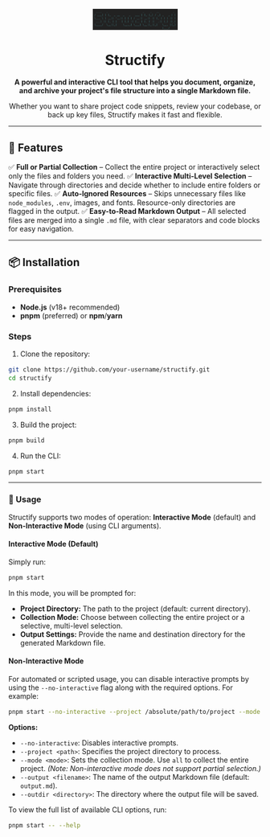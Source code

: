 <p align="center">
  <img src="assets/logo.png" alt="Structify Logo" width="169">
</p>

<h1 align="center">Structify</h1>

<p align="center">
  <strong>A powerful and interactive CLI tool that helps you document, organize, and archive your project's file structure into a single Markdown file.</strong>
</p>

<p align="center">
  Whether you want to share project code snippets, review your codebase, or back up key files, Structify makes it fast and flexible.
</p>

---

## 🚀 Features

✅ **Full or Partial Collection** – Collect the entire project or interactively select only the files and folders you need.
✅ **Interactive Multi-Level Selection** – Navigate through directories and decide whether to include entire folders or specific files.
✅ **Auto-Ignored Resources** – Skips unnecessary files like `node_modules`, `.env`, images, and fonts. Resource-only directories are flagged in the output.
✅ **Easy-to-Read Markdown Output** – All selected files are merged into a single `.md` file, with clear separators and code blocks for easy navigation.

---

## 📦 Installation

### Prerequisites

- **Node.js** (v18+ recommended)
- **pnpm** (preferred) or **npm**/**yarn**

### Steps

1. Clone the repository:

```bash
git clone https://github.com/your-username/structify.git
cd structify
```

2. Install dependencies:

```bash
pnpm install
```

3. Build the project:

```bash
pnpm build
```

4. Run the CLI:

```bash
pnpm start
```

---

### 🏃 Usage

Structify supports two modes of operation: **Interactive Mode** (default) and **Non-Interactive Mode** (using CLI arguments).

#### Interactive Mode (Default)

Simply run:

```bash
pnpm start
```

In this mode, you will be prompted for:

- **Project Directory:** The path to the project (default: current directory).
- **Collection Mode:** Choose between collecting the entire project or a selective, multi-level selection.
- **Output Settings:** Provide the name and destination directory for the generated Markdown file.

#### Non-Interactive Mode

For automated or scripted usage, you can disable interactive prompts by using the `--no-interactive` flag along with the required options. For example:

```bash
pnpm start --no-interactive --project /absolute/path/to/project --mode all --output structure.md --outdir /absolute/path/to/save
```

**Options:**

- `--no-interactive`: Disables interactive prompts.
- `--project <path>`: Specifies the project directory to process.
- `--mode <mode>`: Sets the collection mode. Use `all` to collect the entire project. _(Note: Non-interactive mode does not support partial selection.)_
- `--output <filename>`: The name of the output Markdown file (default: `output.md`).
- `--outdir <directory>`: The directory where the output file will be saved.

To view the full list of available CLI options, run:

```bash
pnpm start -- --help
```
